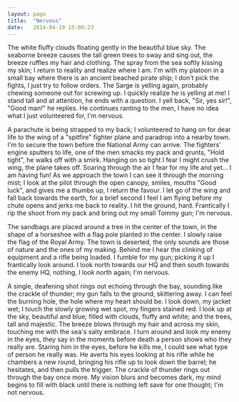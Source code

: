 ```yaml
---
layout: page
title:  "Nervous"
date:   2014-04-19 15:00:23
---
```


The white fluffy clouds floating gently in the beautiful blue sky. The seaborne breeze causes the tall green trees to sway and sing out, the breeze ruffles my hair and clothing. The spray from the sea softly kissing my skin; I return to reality and realize where I am. I'm with my platoon in a small bay where there is an ancient beached pirate ship; I don't pick the fights, I just try to follow orders. The Sarge is yelling again, probably chewing someone out for screwing up. I quickly realize he is yelling at me! I stand tall and at attention, he ends with a question. I yell back, "Sir, yes sir!", "Good man!" he replies. He continues ranting to the men, I have no idea what I just volunteered for, I'm nervous.

A parachute is being strapped to my back; I volunteered to hang on for dear life to the wing of a "spitfire" fighter plane and paradrop into a nearby town. I'm to secure the town before the National Army can arrive. The fighters' engine sputters to life, one of the men smacks my pack and grunts, "Hold tight", he walks off with a smirk. Hanging on so tight I fear I might crush the wing, the plane takes off. Soaring through the air I fear for my life and yet... I am having fun! As we approach the town I can see it through the morning mist; I look at the pilot through the open canopy, smiles, mouths "Good luck", and gives me a thumbs up, I return the favour. I let go of the wing and fall back towards the earth, for a brief second I feel I am flying before my chute opens and jerks me back to reality. I hit the ground, hard. Frantically I rip the shoot from my pack and bring out my small Tommy gun; I'm nervous.

The sandbags are placed around a tree in the center of the town, in the shape of a horseshoe with a flag pole planted in the center. I slowly raise the flag of the Royal Army. The town is deserted, the only sounds are those of nature and the ones of my making. Behind me I hear the clinking of equipment and a rifle being loaded. I fumble for my gun; picking it up I frantically look around. I look north towards our HQ and then south towards the enemy HQ, nothing, I look north again; I'm nervous.

A single, deafening shot rings out echoing through the bay, sounding like the crackle of thunder; my gun falls to the ground, skittering away. I can feel the burning hole, the hole where my heart should be. I look down, my jacket wet; I touch the slowly growing wet spot, my fingers stained red. I look up at the sky, beautiful and blue; filled with clouds, fluffy and white; and the trees, tall and majestic. The breeze blows through my hair and across my skin, touching me with the sea's salty embrace. I turn around and look my enemy in the eyes, they say in the moments before death a person shows who they really are. Staring him in the eyes, before he kills me, I could see what type of person he really was. He averts his eyes looking at his rifle while he chambers a new round, bringing his rifle up to look down the barrel; he hesitates, and then pulls the trigger. The crackle of thunder rings out through the bay once more. My vision blurs and becomes dark, my mind begins to fill with black until there is nothing left save for one thought; I'm not nervous.
